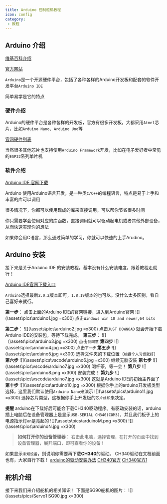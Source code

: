 ```yaml
---
title: Arduino 控制舵机教程
icon: config
category:
 - 教程
---
```


## Arduino 介绍

[维基百科介绍](https://w.wiki/5yJP)

[官方网站](https://www.arduino.cc/)

`Arduino`是一个开源硬件平台，包括了各种各样的Arduino开发板和配套的软件开发平台`Arduino IDE`

简单易学是它的特点

### 硬件介绍

Arduino的硬件平台是各种各样的开发板，官方有很多开发板，大都采用`Atmel`芯片，比如`Arduino Nano`、`Arduino Uno`等

[官网硬件列表](https://www.arduino.cc/en/hardware)

当然很多其他芯片也支持使用`Arduino Framework`开发，比如在电子爱好者中常见的`ESP32`系列单片机

### 软件介绍

[Arduino IDE 官网下载](https://www.arduino.cc/en/software)

Arduino 使用Arduino语言开发，是一种类`C/C++`的编程语言，特点是易于上手和丰富的库可以调用

很多情况下，你都可以使用现成的库来直接调用，可以帮你节省很多时间

你只需要学会使用对应的库函数，直接调用就可以驱动起电机或者其他外部设备，从而快速实现你的想法

如果你会用C语言，那么通过简单的学习，你就可以快速的上手Arudino。

## Arduino 安装

接下来是关于Arduino IDE 的安装教程。基本没有什么安装难度，跟着教程走就行！

[Arduino IDE官网下载入口](https://www.arduino.cc/en/software)

`Arduino`选择最新`2.0.2`版本即可，`1.8.19`版本的也可以。没什么太多区别，看自己喜好来就行。

**第一步**：
点击上面的Arduino IDE的官网链接，进入到Arduino官网
![](\assets\pics\arduino1.jpg =x300)
点击`Windows win 10 and newer,64 bits`

**第二步**：
![](\assets\pics\arduino2.jpg =x300)
点击`JUST DOWNOAD` 就会开始下载Arduino IDE的安装包，等待下载完成。
**第三步**：
![]（\assets\pics\arduino3.jpg =x300)
点击`我同意`
**第四步**
![](\assets\pics\arduino4.jpg =x300)
点击`下一步`
**第五步**
![](\assets\pics\arduino5.jpg =x300)
选择文件夹的下载位置（`根据个人习惯就好`）
**第六步**
![](\assets\pics\vscode\arduino6.jpg =x300)
继续无脑安装
**第七步**
![](\assets\pics\vscode\arduino7.jpg =x300)
喝杯茶，等一会！
**第八步**
![](\assets\pics\arduino8.png =x300)
安装完成！
**第九步**
![](\assets\pics\vscode\arduino7.jpg =x300)
这就是Arduino IDE的初始主界面了
**第十步**
![](\assets\pics\arduino10.jpg =x300)
根据你手上的arduino开发板类型选择，这里我们默认使用`Arduino Nano`来演示
![](\assets\pics\arduino11.jpg =x300)
选择芯片类型，这根据你手上开发板的`芯片丝印`来决定。

**提醒**
arduino在下载好后可能会下载CH340驱动程序。有驱动安装的话，arduino插上电脑后在设备管理器上是显示`USB-SERIAL CH340(COM3)`，并且我们板子上的电源指示灯`on`是亮起的
![](\assets\pics\arduinoM.png =x300)
![](\assets\pics\arduinoN.jpg =x300)

>**如何打开你的设备管理器**：
 右击此电脑，选择管理，在打开的页面中找到设备管理器，展开端口，即可查看你的设备！

如果显示`未知设备`，则说明你需要再下载**CH340**的驱动。
CH340驱动在文档前面也有，大家自行下载！
[arduino的驱动安装办法](http://www.arduino.cn/thread-1008-1-1.html)
[CH340官方](http://www.wch-ic.com/downloads/CH341SER_EXE.html)
[CH340官方1](https://nas.dustella.net/s/B8dIO)

## 舵机介绍

接下来我们来介绍舵机的相关知识！
下面是SG90舵机的图片：
![](/assets/pics/Servo1 SG90.jpg x=300)

